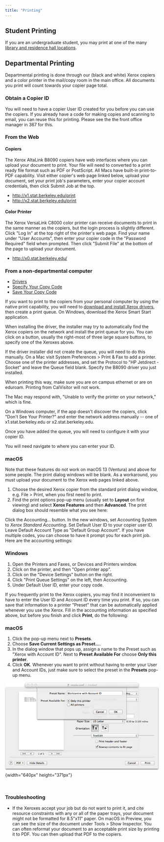 ```yaml
---
title: "Printing"
---
```


## Student Printing

If you are an undergraduate student, you may print at one of the many
[library and residence hall
locations](https://studenttech.berkeley.edu/resources/printing-residence-halls-and-libraries).

## Departmental Printing

Departmental printing is done through our (black and white) Xerox
copiers and a color printer in the mail/copy room in the main
office. All documents you print will count towards your copier page
total.

### Obtain a Copier ID

You will need to have a copier User ID created for you before you can
use the copiers. If you already have a code for making copies and
scanning to email, you can reuse this for printing. Please see the the
front office manager in 367 for this.

### From the Web

#### Copiers

The Xerox AltaLink B8090 copiers have web interfaces where you can
upload your document to print. Your file will need to converted to a
print ready file format such as PDF or PostScript. All Macs have
built-in print-to-PDF capability. Visit either copier's web page linked
below, upload your document, set your print job's parameters, enter your
copier account credentials, then click Submit Job at the top.

- <http://x1.stat.berkeley.edu/print>
- <http://x2.stat.berkeley.edu/print>

#### Color Printer

The Xerox VersaLink C8000 color printer can receive documents to print
in the same manner as the copiers, but the login process is slightly
different. Click "Log In" at the top right of the printer's web page.
Find your name under "User Accounts", then enter your copier code in the
"Password Required" field when prompted. Then click "Submit File" at the
bottom of the page to upload your document.

- <http://x0.stat.berkeley.edu/>

### From a non-departmental computer

<div class="bootstrap-tabs" tab-set-title="Personal Computer">

- <a href="#personal-computer-tab-1-name" class="tab-link"
  aria-controls="personal-computer-tab-1-name" data-toggle="tab"
  role="tab">Drivers</a>
- <a href="#personal-computer-tab-2-name" class="tab-link"
  aria-controls="personal-computer-tab-2-name" data-toggle="tab"
  role="tab">Specify Your Copy Code</a>
- <a href="#personal-computer-tab-3-name" class="tab-link"
  aria-controls="personal-computer-tab-3-name" data-toggle="tab"
  role="tab">Save Your Copy Code</a>

<div class="tab-content">

<div id="personal-computer-tab-1-name" class="tab-pane" role="tabpanel">

<div class="tab-pane-content">

If you want to print to the copiers from your personal computer by using
the native print capability, you will need to [download and install
Xerox
drivers](https://www.support.xerox.com/en-us/product/altalink-b8000-series/downloads),
then create a print queue. On Windows, download the Xerox Smart Start
application.

<span style="letter-spacing: 0px;">When installing the driver, the
installer may try to automatically find the Xerox copiers on the network
and install the print queue for you. You can click on a button, usually
the right-most of three large square buttons, to specify one of the
Xeroxes above.</span>

If the driver installer did not create the queue, you will need to do
this manually. On a Mac visit System Preferences \> Print & Fax to add a
printer. Choose one of the printer addresses, and set the Protocol to
"HP Jetdirect - Socket" and leave the Queue field blank. Specify the
B8090 driver you just installed.

When printing this way, make sure you are on campus ethernet or are on
eduroam. Printing from CalVisitor will not work.

The Mac may respond with, "Unable to verify the printer on your
network," which is fine. 

On a Windows computer, if the app doesn't discover the copiers, click
"Don't See Your Printer?" and enter the network address manually -- one
of x1.stat.berkeley.edu or x2.stat.berkeley.edu.

Once you have added the queue, you will need to configure it with your
copier ID.

</div>

</div>

<div id="personal-computer-tab-2-name" class="tab-pane active"
role="tabpanel">

<div class="tab-pane-content">

You will need navigate to where you can enter your ID.

### macOS

Note that these features do not work on macOS 13 (Ventura) and above for
some people. The print dialog windows will be blank. As a workaround,
you must upload your document to the Xerox web pages linked above.

1.  Choose the desired Xerox copier from the standard print dialog
    window, e.g. File \> Print, when you first need to print.
2.  Find the print options pop-up menu (usually set to **Layout** on
    first viewing) and select **Xerox Features** and then **Advanced**.
    The print dialog box should resemble what you see here:

Click the Accounting... button. In the new windows, set Accounting
System to *Xerox Standard Accounting*. Set Default User ID to your
copier user ID. Leave Default Account Type as "Default Group Account".
If you have multiple codes, you can choose to have it prompt you for
each print job. Here are the accounting settings:

### Windows

1.  Open the Printers and Faxes, or Devices and Printers window.
2.  Click on the printer, and then "Open printer app".
3.  Click on the "Device Settings" button on the right.
4.  Click "Print Queue Settings" on the left, then Accounting.
5.  Under Default User ID, enter your copy code.

</div>

</div>

<div id="personal-computer-tab-3-name" class="tab-pane" role="tabpanel">

<div class="tab-pane-content">

If you frequently print to the Xerox copiers, you may find it
inconvenient to have to enter the User ID and Account ID every time you
print. If so, you can save that information to a printer "Preset" that
can be automatically applied whenever you use the Xerox. Fill in the
accounting information as specified above, but before you finish and
click **Print**, do the following:

</div>

### macOS

<div class="tab-pane-content">

1.  Click the pop-up menu next to **Presets**.
2.  Choose **Save Current Settings as Preset...**.
3.  In the dialog window that pops up, assign a name to the Preset such
    as "Xerox with Account ID". Next to **Preset Available For** choose
    **Only this printer**.
4.  Click **OK**. Whenever you want to print without having to enter
    your User and Account IDs, just make sure to select the preset in
    the **Presets** pop-up menu.

![Xerox Preset Screenshot](/images/xerox_presets.png){width="640px" height="371px"}
 

</div>

</div>

</div>

</div>

 

### Troubleshooting

- If the Xeroxes accept your job but do not want to print it, and cite
  resource constraints with any or all of the paper trays, your document
  might not be formatted for 8.5"x11" paper. On macOS in Preview, you
  can see the size of the document under Tools \> Show Inspector. You
  can often reformat your document to an acceptable print size by
  printing it to PDF. You can then upload that PDF to the copiers.
